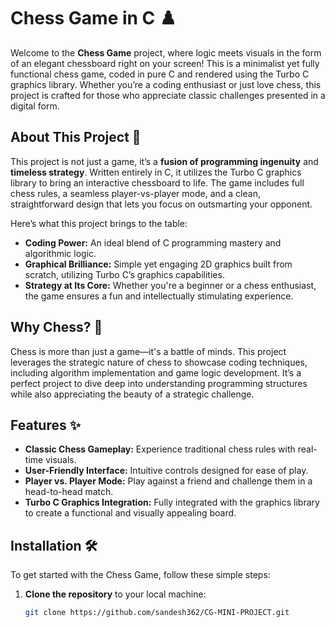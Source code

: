 # Chess Game in C ♟️

Welcome to the **Chess Game** project, where logic meets visuals in the form of an elegant chessboard right on your screen! This is a minimalist yet fully functional chess game, coded in pure C and rendered using the Turbo C graphics library. Whether you’re a coding enthusiast or just love chess, this project is crafted for those who appreciate classic challenges presented in a digital form.

## About This Project 🌟
This project is not just a game, it’s a **fusion of programming ingenuity** and **timeless strategy**. Written entirely in C, it utilizes the Turbo C graphics library to bring an interactive chessboard to life. The game includes full chess rules, a seamless player-vs-player mode, and a clean, straightforward design that lets you focus on outsmarting your opponent.

Here’s what this project brings to the table:

- **Coding Power:** An ideal blend of C programming mastery and algorithmic logic.
- **Graphical Brilliance:** Simple yet engaging 2D graphics built from scratch, utilizing Turbo C’s graphics capabilities.
- **Strategy at Its Core:** Whether you're a beginner or a chess enthusiast, the game ensures a fun and intellectually stimulating experience.

## Why Chess? 🤔
Chess is more than just a game—it's a battle of minds. This project leverages the strategic nature of chess to showcase coding techniques, including algorithm implementation and game logic development. It’s a perfect project to dive deep into understanding programming structures while also appreciating the beauty of a strategic challenge.

## Features ✨
- **Classic Chess Gameplay:** Experience traditional chess rules with real-time visuals.
- **User-Friendly Interface:** Intuitive controls designed for ease of play.
- **Player vs. Player Mode:** Play against a friend and challenge them in a head-to-head match.
- **Turbo C Graphics Integration:** Fully integrated with the graphics library to create a functional and visually appealing board.

## Installation 🛠️

To get started with the Chess Game, follow these simple steps:

1. **Clone the repository** to your local machine:
   ```bash
   git clone https://github.com/sandesh362/CG-MINI-PROJECT.git
